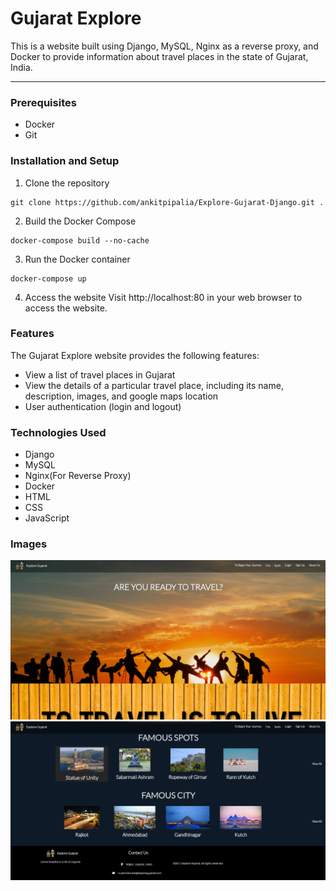 # Gujarat Explore
This is a website built using Django, MySQL, Nginx as a reverse proxy, and Docker to provide information about travel places in the state of Gujarat, India.
___

### Prerequisites
 - Docker
 - Git
 
### Installation and Setup
1. Clone the repository
```
git clone https://github.com/ankitpipalia/Explore-Gujarat-Django.git .
```

2. Build the Docker Compose
```
docker-compose build --no-cache
```

3. Run the Docker container
```
docker-compose up
```

4. Access the website
Visit http://localhost:80 in your web browser to access the website.

### Features
The Gujarat Explore website provides the following features:
+ View a list of travel places in Gujarat
+ View the details of a particular travel place, including its name, description, images, and google maps location
+ User authentication (login and logout)

### Technologies Used
+ Django
+ MySQL
+ Nginx(For Reverse Proxy)
+ Docker
+ HTML
+ CSS
+ JavaScript

### Images
![homepage1](https://github.com/ankitpipalia/Explore-Gujarat-Django/blob/master/template/img/homepage.png)
![homepage1](https://github.com/ankitpipalia/Explore-Gujarat-Django/blob/master/template/img/homepage2.png)
